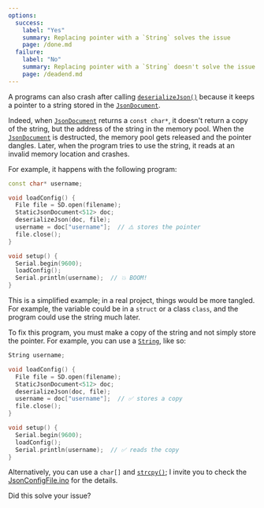 ```yaml
---
options:
  success:
    label: "Yes"
    summary: Replacing pointer with a `String` solves the issue
    page: /done.md
  failure:
    label: "No"
    summary: Replacing pointer with a `String` doesn't solve the issue
    page: /deadend.md
---
```


A programs can also crash after calling [`deserializeJson()`](/v7/api/json/deserializejson/) because it keeps a pointer to a string stored in the [`JsonDocument`](/v7/api/jsondocument/).

Indeed, when [`JsonDocument`](/v7/api/jsondocument/) returns a `const char*`, it doesn't return a copy of the string, but the address of the string in the memory pool. When the [`JsonDocument`](/v7/api/jsondocument/) is destructed, the memory pool gets released and the pointer dangles. Later, when the program tries to use the string, it reads at an invalid memory location and crashes.

For example, it happens with the following program:

```c++
const char* username;

void loadConfig() {
  File file = SD.open(filename);
  StaticJsonDocument<512> doc;
  deserializeJson(doc, file);
  username = doc["username"];  // ⚠️ stores the pointer
  file.close();
}

void setup() {
  Serial.begin(9600);
  loadConfig();
  Serial.println(username);  // 💥 BOOM!
}
```

This is a simplified example; in a real project, things would be more tangled. For example, the variable could be in a `struct` or a class `class`, and the program could use the string much later.

To fix this program, you must make a copy of the string and not simply store the pointer. For example, you can use a [`String`](https://www.arduino.cc/reference/en/language/variables/data-types/stringobject/), like so:

```c++
String username;

void loadConfig() {
  File file = SD.open(filename);
  StaticJsonDocument<512> doc;
  deserializeJson(doc, file);
  username = doc["username"];  // ✅ stores a copy
  file.close();
}

void setup() {
  Serial.begin(9600);
  loadConfig();
  Serial.println(username);  // ✅ reads the copy
}
```

Alternatively, you can use a `char[]` and [`strcpy()`](https://en.cppreference.com/w/c/string/byte/strcpy); I invite you to check the [JsonConfigFile.ino](/v7/example/config/) for the details.

Did this solve your issue?
